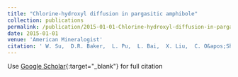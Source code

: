 ```yaml
---
title: "Chlorine-hydroxyl diffusion in pargasitic amphibole"
collection: publications
permalink: /publication/2015-01-01-Chlorine-hydroxyl-diffusion-in-pargasitic-amphibole
date: 2015-01-01
venue: 'American Mineralogist'
citation: ' W. Su,  D.R. Baker,  L. Pu,  L. Bai,  X. Liu,  C. O&apos;Shaughnessy, &quot;Chlorine-hydroxyl diffusion in pargasitic amphibole.&quot; American Mineralogist, 2015.'
---
```

Use [Google Scholar](https://scholar.google.com/scholar?q=Chlorine+hydroxyl+diffusion+in+pargasitic+amphibole){:target="_blank"} for full citation